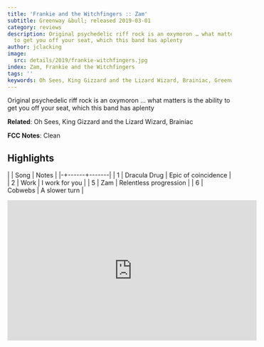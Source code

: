 ```yaml
---
title: 'Frankie and the Witchfingers :: Zam'
subtitle: Greenway &bull; released 2019-03-01
category: reviews
description: Original psychedelic riff rock is an oxymoron … what matters is the ability
  to get you off your seat, which this band has aplenty
author: jclacking
image:
  src: details/2019/frankie-witchfingers.jpg
index: Zam, Frankie and the Witchfingers
tags: ''
keywords: Oh Sees, King Gizzard and the Lizard Wizard, Brainiac, Greenway
---
```

Original psychedelic riff rock is an oxymoron … what matters is the ability to get you off your seat, which this band has aplenty<!--more-->

**Related**: Oh Sees, King Gizzard and the Lizard Wizard, Brainiac

**FCC Notes**: Clean

## Highlights

| | Song | Notes |
|-+------+-------|
| 1 | Dracula Drug | Epic of coincidence |
| 2 | Work | I work for you |
| 5 | Zam | Relentless progression |
| 6 | Cobwebs | A slower turn |

<div class="tlo-detail-video"><iframe width="560" height="315" src="https://www.youtube.com/embed/G7iX3s67Zps" frameborder="0" allow="autoplay; encrypted-media" allowfullscreen></iframe></div>

